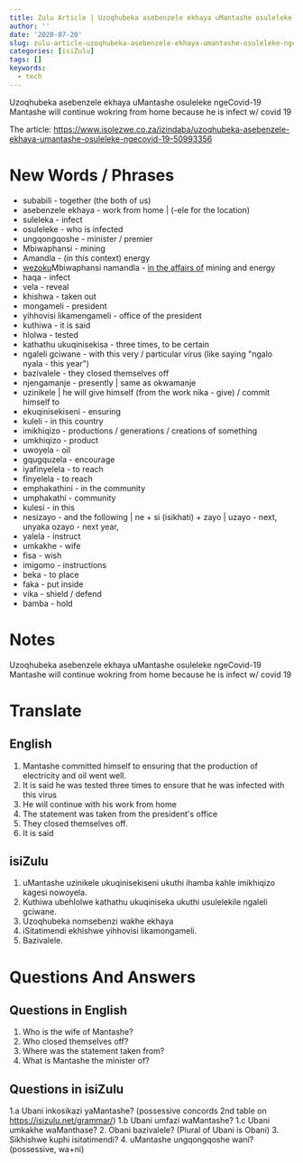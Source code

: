 ```yaml
---
title: Zulu Article | Uzoqhubeka asebenzele ekhaya uMantashe osuleleke ngeCovid-19
author: ''
date: '2020-07-20'
slug: zulu-article-uzoqhubeka-asebenzele-ekhaya-umantashe-osuleleke-ngecovid-19
categories: [isiZulu]
tags: []
keywords:
  - tech
---
```


Uzoqhubeka asebenzele ekhaya uMantashe osuleleke ngeCovid-19
Mantashe will continue wokring from home because he is infect w/ covid 19

<!--more-->

The article: https://www.isolezwe.co.za/izindaba/uzoqhubeka-asebenzele-ekhaya-umantashe-osuleleke-ngecovid-19-50993356


# New Words / Phrases

- subabili - together (the both of us)
- asebenzele ekhaya - work from home | (-ele for the location)
- suleleka - infect
- osuleleke - who is infected
- ungqongqoshe - minister / premier
- Mbiwaphansi - mining
- Amandla - (in this context) energy
- <u>wezoku</u>Mbiwaphansi namandla - <u>in the affairs of</u> mining and energy
- haqa - infect
- vela - reveal
- khishwa - taken out
- mongameli - president
- yihhovisi likamengameli - office of the president
- kuthiwa - it is said
- hlolwa - tested
- kathathu ukuqinisekisa - three times, to be certain
- ngaleli gciwane - with this very / particular virus (like saying "ngalo nyala - this year")
- bazivalele - they closed themselves off
- njengamanje - presently | same as okwamanje
- uzinikele | he will give himself (from the work nika - give) / commit himself to
- ekuqinisekiseni - ensuring
- kuleli - in this country
- imikhiqizo - productions / generations / creations of something
- umkhiqizo - product
- uwoyela - oil
- gqugquzela - encourage
- iyafinyelela - to reach
- finyelela - to reach
- emphakathini - in the community
- umphakathi - community
- kulesi - in this
- nesizayo - and the following | ne + si (isikhati) + zayo | uzayo - next, unyaka ozayo - next year, 
- yalela - instruct
- umkakhe - wife
- fisa - wish
- imigomo - instructions
- beka - to place
- faka - put inside
- vika - shield / defend
- bamba - hold


# Notes

Uzoqhubeka asebenzele ekhaya uMantashe osuleleke ngeCovid-19
Mantashe will continue wokring from home because he is infect w/ covid 19

# Translate

## English

1. Mantashe committed himself to ensuring that the production of electricity and oil went well.
2. It is said he was tested three times to ensure that he was infected with this virus
3. He will continue with his work from home
4. The statement was taken from the president's office
5. They closed themselves off.
6. It is said 

## isiZulu

1. uMantashe uzinikele ukuqinisekiseni ukuthi ihamba kahle imikhiqizo kagesi nowoyela.
2. Kuthiwa ubehlolwe kathathu ukuqiniseka ukuthi usulelekile ngaleli gciwane.
3. Uzoqhubeka nomsebenzi wakhe ekhaya
4. iSitatimendi ekhishwe yihhovisi likamongameli.
5. Bazivalele.

# Questions And Answers

## Questions in English

1. Who is the wife of Mantashe?
2. Who closed themselves off?
3. Where was the statement taken from?
4. What is Mantashe the minister of?

## Questions in isiZulu

1.a Ubani inkosikazi yaMantashe? (possessive concords 2nd table on https://isizulu.net/grammar/)
1.b Ubani umfazi waMantashe?
1.c Ubani umkakhe waManthase?
2. Obani bazivalele? (Plural of Ubani is Obani)
3. Sikhishwe kuphi isitatimendi?
4. uMantashe ungqongqoshe wani? (possessive, wa+ni)








